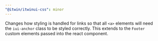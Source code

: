```yaml
---
"@itwin/itwinui-css": minor
---
```


Changes how styling is handled for links so that all `<a>` elements will need the `iui-anchor` class to be styled correctly. This extends to the `Footer` custom elements passed into the react component.
